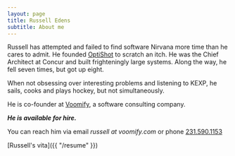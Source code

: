 ```yaml
---
layout: page
title: Russell Edens
subtitle: About me
---                 
```

Russell has attempted and failed to find software Nirvana more time than he cares to admit.
He founded [OptiShot](http://www3.optishotgolf.com) to scratch an itch. 
He was the Chief Architect at Concur and built frighteningly large systems. 
Along the way, he fell seven times, but got up eight.

When not obsessing over interesting problems and listening to KEXP, he sails, cooks and plays hockey, but not simultaneously.

He is co-founder at [Voomify](http://voomify.io), a software consulting company.

***He is available for hire.***

You can reach him via email *russell at voomify.com* or phone [231.590.1153](tel:12315901153)

[Russell's vita]({{ "/resume" }})